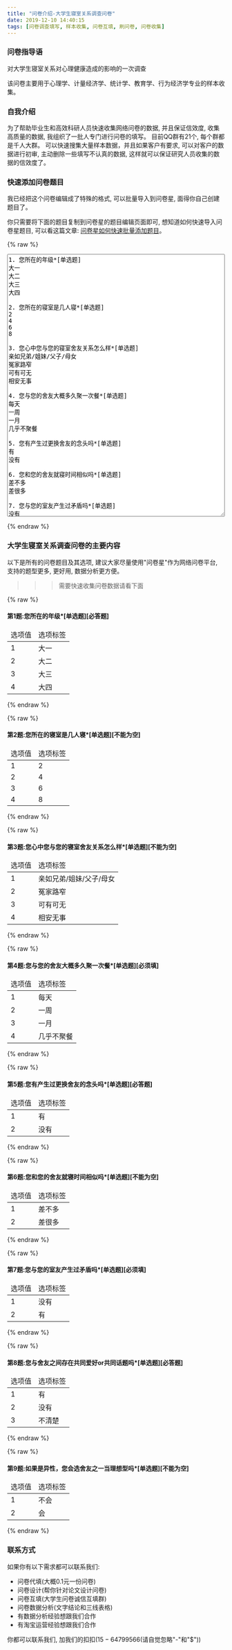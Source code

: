 ```yaml
---
title: "问卷介绍-大学生寝室关系调查问卷"
date: 2019-12-10 14:40:15
tags: [问卷调查填写, 样本收集, 问卷互填, 刷问卷, 问卷收集]
---
```


### 问卷指导语

对大学生寝室关系对心理健康造成的影响的一次调查

该问卷主要用于心理学、计量经济学、统计学、教育学、行为经济学专业的样本收集。

<!-- more -->


### 自我介绍

为了帮助毕业生和高效科研人员快速收集网络问卷的数据, 并且保证信效度, 收集高质量的数据, 我组织了一批人专门进行问卷的填写。
目前QQ群有21个, 每个群都是千人大群。 可以快速搜集大量样本数据，并且如果客户有要求, 可以对客户的数据进行初审, 
主动删除一些填写不认真的数据, 这样就可以保证研究人员收集的数据的信效度了。



### 快速添加问卷题目

我已经把这个问卷编辑成了特殊的格式, 可以批量导入到问卷星, 面得你自己创建题目了。

你只需要将下面的题目复制到问卷星的题目编辑页面即可, 想知道如何快速导入问卷星题目, 可以看这篇文章: [问卷星如何快速批量添加题目](https://mlln.cn/2019/06/01/%E9%97%AE%E5%8D%B7%E6%98%9F%E5%A6%82%E4%BD%95%E5%BF%AB%E9%80%9F%E6%B7%BB%E5%8A%A0%E6%89%B9%E9%87%8F%E9%A2%98%E7%9B%AE/index.html)。

{% raw %}
<textarea rows="40" style="width: 100%;">1. 您所在的年级*[单选题]
大一
大二
大三
大四

2. 您所在的寝室是几人寝*[单选题]
2
4
6
8

3. 您心中您与您的寝室舍友关系怎么样*[单选题]
亲如兄弟/姐妹/父子/母女
冤家路窄
可有可无
相安无事

4. 您与您的舍友大概多久聚一次餐*[单选题]
每天
一周
一月
几乎不聚餐

5. 您有产生过更换舍友的念头吗*[单选题]
有
没有

6. 您和您的舍友就寝时间相似吗*[单选题]
差不多
差很多

7. 您与您的室友产生过矛盾吗*[单选题]
没有
有

8. 您与舍友之间存在共同爱好or共同话题吗*[单选题]
有
没有
不清楚

9. 如果是异性，您会选舍友之一当理想型吗*[单选题]
不会
会</textarea>
{% endraw %}

### 大学生寝室关系调查问卷的主要内容

以下是所有的问卷题目及其选项, 建议大家尽量使用"问卷星"作为网络问卷平台, 支持的题型更多, 更好用, 数据分析更方便。

>>> 需要快速收集问卷数据请看下面


{% raw %}
<div class="qitem">
<h4>第1题:您所在的年级*[单选题][必答题]</h4>

<table class="table">
<thead>
<tr><td>选项值</td><td>选项标签</td></tr>
</thead>
<tbody>
<tr><td>1</td><td>大一</td></tr>
<tr><td>2</td><td>大二</td></tr>
<tr><td>3</td><td>大三</td></tr>
<tr><td>4</td><td>大四</td></tr>
</tbody>
</table>

</div>
{% endraw %}


{% raw %}
<div class="qitem">
<h4>第2题:您所在的寝室是几人寝*[单选题][不能为空]</h4>

<table class="table">
<thead>
<tr><td>选项值</td><td>选项标签</td></tr>
</thead>
<tbody>
<tr><td>1</td><td>2</td></tr>
<tr><td>2</td><td>4</td></tr>
<tr><td>3</td><td>6</td></tr>
<tr><td>4</td><td>8</td></tr>
</tbody>
</table>

</div>
{% endraw %}


{% raw %}
<div class="qitem">
<h4>第3题:您心中您与您的寝室舍友关系怎么样*[单选题][不能为空]</h4>

<table class="table">
<thead>
<tr><td>选项值</td><td>选项标签</td></tr>
</thead>
<tbody>
<tr><td>1</td><td>亲如兄弟/姐妹/父子/母女</td></tr>
<tr><td>2</td><td>冤家路窄</td></tr>
<tr><td>3</td><td>可有可无</td></tr>
<tr><td>4</td><td>相安无事</td></tr>
</tbody>
</table>

</div>
{% endraw %}


{% raw %}
<div class="qitem">
<h4>第4题:您与您的舍友大概多久聚一次餐*[单选题][必须填]</h4>

<table class="table">
<thead>
<tr><td>选项值</td><td>选项标签</td></tr>
</thead>
<tbody>
<tr><td>1</td><td>每天</td></tr>
<tr><td>2</td><td>一周</td></tr>
<tr><td>3</td><td>一月</td></tr>
<tr><td>4</td><td>几乎不聚餐</td></tr>
</tbody>
</table>

</div>
{% endraw %}


{% raw %}
<div class="qitem">
<h4>第5题:您有产生过更换舍友的念头吗*[单选题][必答题]</h4>

<table class="table">
<thead>
<tr><td>选项值</td><td>选项标签</td></tr>
</thead>
<tbody>
<tr><td>1</td><td>有</td></tr>
<tr><td>2</td><td>没有</td></tr>
</tbody>
</table>

</div>
{% endraw %}


{% raw %}
<div class="qitem">
<h4>第6题:您和您的舍友就寝时间相似吗*[单选题][不能为空]</h4>

<table class="table">
<thead>
<tr><td>选项值</td><td>选项标签</td></tr>
</thead>
<tbody>
<tr><td>1</td><td>差不多</td></tr>
<tr><td>2</td><td>差很多</td></tr>
</tbody>
</table>

</div>
{% endraw %}


{% raw %}
<div class="qitem">
<h4>第7题:您与您的室友产生过矛盾吗*[单选题][必须填]</h4>

<table class="table">
<thead>
<tr><td>选项值</td><td>选项标签</td></tr>
</thead>
<tbody>
<tr><td>1</td><td>没有</td></tr>
<tr><td>2</td><td>有</td></tr>
</tbody>
</table>

</div>
{% endraw %}


{% raw %}
<div class="qitem">
<h4>第8题:您与舍友之间存在共同爱好or共同话题吗*[单选题][必答题]</h4>

<table class="table">
<thead>
<tr><td>选项值</td><td>选项标签</td></tr>
</thead>
<tbody>
<tr><td>1</td><td>有</td></tr>
<tr><td>2</td><td>没有</td></tr>
<tr><td>3</td><td>不清楚</td></tr>
</tbody>
</table>

</div>
{% endraw %}


{% raw %}
<div class="qitem">
<h4>第9题:如果是异性，您会选舍友之一当理想型吗*[单选题][不能为空]</h4>

<table class="table">
<thead>
<tr><td>选项值</td><td>选项标签</td></tr>
</thead>
<tbody>
<tr><td>1</td><td>不会</td></tr>
<tr><td>2</td><td>会</td></tr>
</tbody>
</table>

</div>
{% endraw %}



<!-- ---
title: 心理教育医学的问卷免费下载
date: 2019-05-23 08:59:15
tags: [问卷星, 问卷网, 问卷下载, 问卷互填, 问卷设计, 问卷模板, 毕业问卷, 问卷数据分析, 问卷代填, ]
--- -->

### 联系方式
 
如果你有以下需求都可以联系我们:

- 问卷代填(大概0.1元一份问卷)
- 问卷设计(帮你针对论文设计问卷)
- 问卷互填(大学生问卷诚信互填群)
- 问卷数据分析(文字结论和三线表格)
- 有数据分析经验想跟我们合作
- 有淘宝运营经验想跟我们合作

你都可以联系我们, 加我们的扣扣($15-64799566$(请自觉忽略"-"和"$"))
